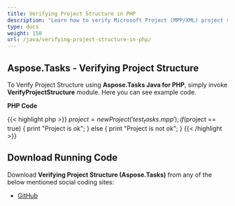```yaml
---
title: Verifying Project Structure in PHP
description: "Learn how to verify Microsoft Project (MPP/XML) project structure using Aspose.Tasks Java for PHP."
type: docs
weight: 150
url: /java/verifying-project-structure-in-php/
---
```


## **Aspose.Tasks - Verifying Project Structure**
To Verify Project Structure using **Aspose.Tasks Java for PHP**, simply invoke **VerifyProjectStructure** module. Here you can see example code.

**PHP Code**

{{< highlight php >}}
$project = new Project('test_tasks.mpp');
if ($project == true)
{
    print "Project is ok";
}
else
{
    print "Project is not ok";
}
{{< /highlight >}}

## **Download Running Code**
Download **Verifying Project Structure (Aspose.Tasks)** from any of the below mentioned social coding sites:

- [GitHub](https://github.com/aspose-tasks/Aspose.Tasks-for-Java/blob/master/Plugins/Aspose_Tasks_Java_for_PHP/src/aspose/tasks/WorkingWithProjects/VerifyProjectStructure.php)
